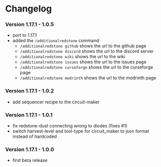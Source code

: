# Changelog

### Version 1.17.1 - 1.0.5
 - port to 1.17.1
 - added the `/additionalredstone` command
     - `/additionalredstone github` shows the url to the github page
     - `/additionalredstone discord` shows the url to the discord server
     - `/additionalredstone wiki` shows the url to the wiki
     - `/additionalredstone issues` shows the url to the issues page
     - `/additionalredstone curseforge` shows the url to the curseforge page
     - `/additionalredstone modrinth` shows the url to the modrinth page

### Version 1.17.1 - 1.0.2
 - add sequencer recipe to the circuit-maker

### Version 1.17.1 - 1.0.1
 - fix redstone-dust connecting wrong to diodes (fixes #1)
 - switch harvest-level and tool-type for circuit_maker to json format instead of hardcoded

### Version 1.17.1 - 1.0.0
 - first beta release
